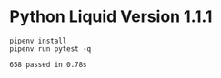 # Python Liquid Version 1.1.1

```
pipenv install
pipenv run pytest -q
```

```
658 passed in 0.78s
```
